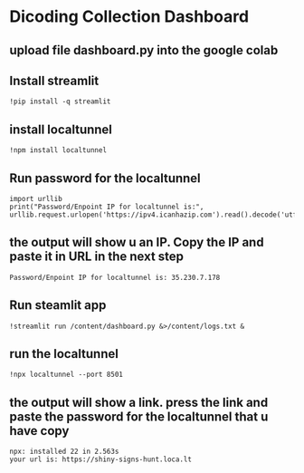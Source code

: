 # Dicoding Collection Dashboard 


## upload file dashboard.py into the google colab

## Install streamlit
```
!pip install -q streamlit
```
## install localtunnel
```
!npm install localtunnel
```

## Run password for the localtunnel
```
import urllib
print("Password/Enpoint IP for localtunnel is:", urllib.request.urlopen('https://ipv4.icanhazip.com').read().decode('utf8').strip("\n"))
```

## the output will show u an IP. Copy the IP and paste it in URL in the next step
```
Password/Enpoint IP for localtunnel is: 35.230.7.178
```
## Run steamlit app
```
!streamlit run /content/dashboard.py &>/content/logs.txt &
```

## run the localtunnel
```
!npx localtunnel --port 8501
```

## the output will show a link. press the link and paste the password for the localtunnel that u have copy
```
npx: installed 22 in 2.563s
your url is: https://shiny-signs-hunt.loca.lt
```
